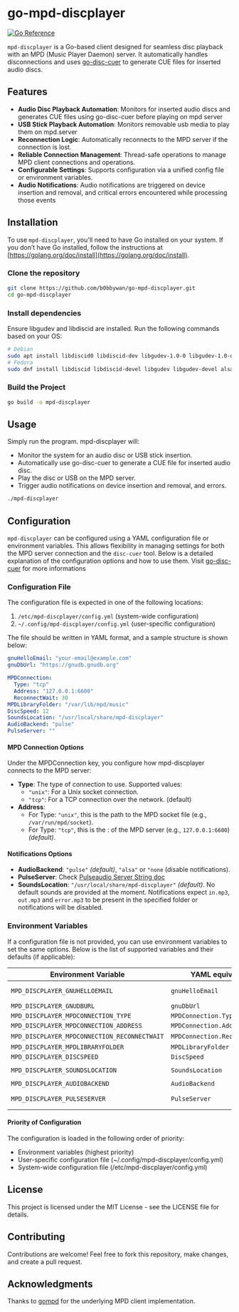 # go-mpd-discplayer

[![Go Reference](https://pkg.go.dev/badge/github.com/b0bbywan/go-mpd-discplayer.svg)](https://pkg.go.dev/github.com/b0bbywan/go-mpd-discplayer)

`mpd-discplayer` is a Go-based client designed for seamless disc playback with an MPD (Music Player Daemon) server. It automatically handles disconnections and uses [go-disc-cuer](https://github.com/b0bbywan/go-disc-cuer/) to generate CUE files for inserted audio discs.


## Features

- **Audio Disc Playback Automation**: Monitors for inserted audio discs and generates CUE files using go-disc-cuer before playing on mpd server
- **USB Stick Playback Automation**: Monitors removable usb media to play them on mpd.server
- **Reconnection Logic**: Automatically reconnects to the MPD server if the connection is lost.
- **Reliable Connection Management**: Thread-safe operations to manage MPD client connections and operations.
- **Configurable Settings**: Supports configuration via a unified config file or environment variables.
- **Audio Notifications**: Audio notifications are triggered on device insertion and removal, and critical errors encountered while processing those events


## Installation

To use `mpd-discplayer`, you'll need to have Go installed on your system. If you don’t have Go installed, follow the instructions at [https://golang.org/doc/install](https://golang.org/doc/install).

### Clone the repository

```bash
git clone https://github.com/b0bbywan/go-mpd-discplayer.git
cd go-mpd-discplayer
```

### Install dependencies
Ensure libgudev and libdiscid are installed. Run the following commands based on your OS:

```bash
# Debian
sudo apt install libdiscid0 libdiscid-dev libgudev-1.0-0 libgudev-1.0-dev libasound2-dev
# Fedora
sudo dnf install libdiscid libdiscid-devel libgudev libgudev-devel alsa-lib-devel
```

### Build the Project
```bash
go build -o mpd-discplayer
```


## Usage

Simply run the program. mpd-discplayer will:

- Monitor the system for an audio disc or USB stick insertion.
- Automatically use go-disc-cuer to generate a CUE file for inserted audio disc.
- Play the disc or USB on the MPD server.
- Trigger audio notifications on device insertion and removal, and errors.

```bash
./mpd-discplayer
```


## Configuration

`mpd-discplayer` can be configured using a YAML configuration file or environment variables. This allows flexibility in managing settings for both the MPD server connection and the `disc-cuer` tool. Below is a detailed explanation of the configuration options and how to use them.
Visit [go-disc-cuer](https://github.com/b0bbywan/go-disc-cuer/) for more informations

### Configuration File

The configuration file is expected in one of the following locations:
1. `/etc/mpd-discplayer/config.yml` (system-wide configuration)
2. `~/.config/mpd-discplayer/config.yml` (user-specific configuration)

The file should be written in YAML format, and a sample structure is shown below:

```yaml
gnuHelloEmail: "your-email@example.com"
gnuDbUrl: "https://gnudb.gnudb.org"

MPDConnection:
  Type: "tcp"
  Address: "127.0.0.1:6600"
  ReconnectWait: 30
MPDLibraryFolder: "/var/lib/mpd/music"
DiscSpeed: 12
SoundsLocation: "/usr/local/share/mpd-discplayer"
AudioBackend: "pulse"
PulseServer: ""

```

#### MPD Connection Options
Under the MPDConnection key, you configure how mpd-discplayer connects to the MPD server:

- **Type**:
The type of connection to use. Supported values:
	- `"unix"`: For a Unix socket connection.
	- `"tcp"`: For a TCP connection over the network. (default)
- **Address**:
	- For Type: `"unix"`, this is the path to the MPD socket file (e.g., `/var/run/mpd/socket`).
	- For Type: `"tcp"`, this is the <hostname>:<port> of the MPD server (e.g., `127.0.0.1:6600`) *(default)*.


#### Notifications Options
- **AudioBackend**: `"pulse"` *(default)*, `"alsa"` or `"none` (disable notifications).
- **PulseServer**: Check [Pulseaudio Server String doc](https://www.freedesktop.org/wiki/Software/PulseAudio/Documentation/User/ServerStrings/)
- **SoundsLocation**: `"/usr/local/share/mpd-discplayer"` *(default)*. No default sounds are provided at the moment. Notifications expect `in.mp3`, `out.mp3` and `error.mp3` to be present in the specified folder or notifications will be disabled.


### Environment Variables

If a configuration file is not provided, you can use environment variables to set the same options. Below is the list of supported variables and their defaults (if applicable):

| Environment Variable           | YAML equivalent                          | Default Value                  |
|--------------------------------|--------------------------------------|--------------------------------|
| `MPD_DISCPLAYER_GNUHELLOEMAIL`     | `gnuHelloEmail`      | *(no default,  empty value disable the integration)*      |
| `MPD_DISCPLAYER_GNUDBURL`          | `gnuDbUrl`           | `https://gnudb.gnudb.org`    |
| `MPD_DISCPLAYER_MPDCONNECTION_TYPE`         | `MPDConnection.Type` | `tcp`                        |
| `MPD_DISCPLAYER_MPDCONNECTION_ADDRESS`      | `MPDConnection.Address` | `127.0.0.1:6600`   |
| `MPD_DISCPLAYER_MPDCONNECTION_RECONNECTWAIT`      | `MPDConnection.ReconnectWait` | `30` (in seconds)          |
| `MPD_DISCPLAYER_MPDLIBRARYFOLDER` | `MPDLibraryFolder` | `/var/lib/mpd/music`
| `MPD_DISCPLAYER_DISCSPEED` | `DiscSpeed` | `12`
| `MPD_DISCPLAYER_SOUNDSLOCATION` | `SoundsLocation` | `/usr/local/share/mpd-discplayer`
| `MPD_DISCPLAYER_AUDIOBACKEND` | `AudioBackend` | `pulse`
| `MPD_DISCPLAYER_PULSESERVER` | `PulseServer` | *(Default to "", e.g. local unix socket)*

#### Priority of Configuration
The configuration is loaded in the following order of priority:
- Environment variables (highest priority)
- User-specific configuration file (~/.config/mpd-discplayer/config.yml)
- System-wide configuration file (/etc/mpd-discplayer/config.yml)

## License
This project is licensed under the MIT License - see the LICENSE file for details.

## Contributing
Contributions are welcome! Feel free to fork this repository, make changes, and create a pull request.

## Acknowledgments
Thanks to [gompd](https://github.com/fhs/gompd) for the underlying MPD client implementation.
